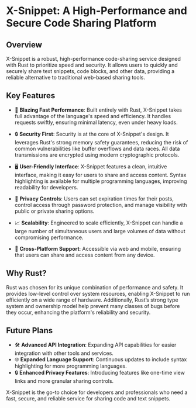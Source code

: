 # X-Snippet: A High-Performance and Secure Code Sharing Platform

## Overview

X-Snippet is a robust, high-performance code-sharing service designed with Rust to prioritize speed and security. It allows users to quickly and securely share text snippets, code blocks, and other data, providing a reliable alternative to traditional web-based sharing tools.

## Key Features

- 🚀 **Blazing Fast Performance**: Built entirely with Rust, X-Snippet takes full advantage of the language's speed and efficiency. It handles requests swiftly, ensuring minimal latency, even under heavy loads.

- 🔒 **Security First**: Security is at the core of X-Snippet's design. It leverages Rust's strong memory safety guarantees, reducing the risk of common vulnerabilities like buffer overflows and data races. All data transmissions are encrypted using modern cryptographic protocols.

- 🖥️ **User-Friendly Interface**: X-Snippet features a clean, intuitive interface, making it easy for users to share and access content. Syntax highlighting is available for multiple programming languages, improving readability for developers.

- 🔐 **Privacy Controls**: Users can set expiration times for their posts, control access through password protection, and manage visibility with public or private sharing options.

- 📈 **Scalability**: Engineered to scale efficiently, X-Snippet can handle a large number of simultaneous users and large volumes of data without compromising performance.

- 📱 **Cross-Platform Support**: Accessible via web and mobile, ensuring that users can share and access content from any device.

## Why Rust?

Rust was chosen for its unique combination of performance and safety. It provides low-level control over system resources, enabling X-Snippet to run efficiently on a wide range of hardware. Additionally, Rust’s strong type system and ownership model help prevent many classes of bugs before they occur, enhancing the platform's reliability and security.

## Future Plans

- 🛠️ **Advanced API Integration**: Expanding API capabilities for easier integration with other tools and services.
- 🌐 **Expanded Language Support**: Continuous updates to include syntax highlighting for more programming languages.
- 🔒 **Enhanced Privacy Features**: Introducing features like one-time view links and more granular sharing controls.

X-Snippet is the go-to choice for developers and professionals who need a fast, secure, and reliable service for sharing code and text snippets.